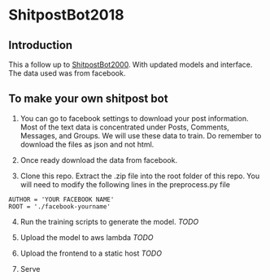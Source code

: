 # ShitpostBot2018
## Introduction
This a follow up to [ShitpostBot2000](https://github.com/JSeam2/ShitpostBot2000). With updated models and interface. The data used was from facebook.

## To make your own shitpost bot
1. You can go to facebook settings to download your post information. Most of the text data is concentrated under Posts, Comments, Messages, and Groups. We will use these data to train. Do remember to download the files as json and not html.

2. Once ready download the data from facebook.

3. Clone this repo. Extract the .zip file into the root folder of this repo. You will need to modify the following lines in the preprocess.py file

```
AUTHOR = 'YOUR FACEBOOK NAME'
ROOT = './facebook-yourname'
```

4. Run the training scripts to generate the model. *TODO* 

5. Upload the model to aws lambda *TODO* 

6. Upload the frontend to a static host *TODO*

7. Serve
